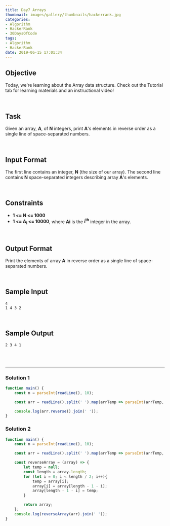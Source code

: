 ```yaml
---
title: Day7 Arrays
thumbnail: images/gallery/thumbnails/hackerrank.jpg
categories:
- Algorithm
- HackerRank
- 30DaysOfCode
tags:
- Algorithm
- HackerRank
date: 2019-06-15 17:01:34
---
```


## Objective

Today, we're learning about the Array data structure. Check out the Tutorial tab for learning materials and an instructional video!

<br/>

## Task

Given an array, **A**, of **N** integers, print **A**'s elements in reverse order as a single line of space-separated numbers.

<br/>
<!-- more -->

## Input Format

The first line contains an integer, **N** (the size of our array). 
The second line contains **N** space-separated integers describing array **A**'s elements.

<br/>

## Constraints
   
- **1 <= N <= 1000**
- **1 <= A<sub>i</sub> <= 10000**, where **Ai** is the **i<sup>th</sup>** integer in the array.

<br/>

## Output Format

Print the elements of array **A** in reverse order as a single line of space-separated numbers.

<br/>

## Sample Input

```
4
1 4 3 2
```

<br/>

## Sample Output

```
2 3 4 1
```

<br/>
<br/>

---

### Solution 1

```javascript
function main() {
    const n = parseInt(readLine(), 10);

    const arr = readLine().split(' ').map(arrTemp => parseInt(arrTemp, 10));

    console.log(arr.reverse().join(' '));
}
```

### Solution 2

```javascript
function main() {
    const n = parseInt(readLine(), 10);

    const arr = readLine().split(' ').map(arrTemp => parseInt(arrTemp, 10));

    const reverseArray = (array) => {
        let temp = null;
        const length = array.length;
        for (let i = 0; i < length / 2; i++){
            temp = array[i];
            array[i] = array[length - 1 - i];
            array[length - 1 - i] = temp;
        }

        return array;
    };
    console.log(reverseArray(arr).join(' '));
}

```
